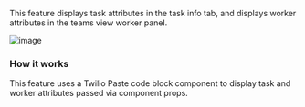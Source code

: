 
This feature displays task attributes in the task info tab, and displays worker attributes in the teams view worker panel.

![image](https://github.com/twilio/flex-plugin-library-attribute-viewer/assets/2052594/2036133e-e162-4f6d-bbc1-a2d2851ccd20)

### How it works
This feature uses a Twilio Paste code block component to display task and worker attributes passed via component props.

